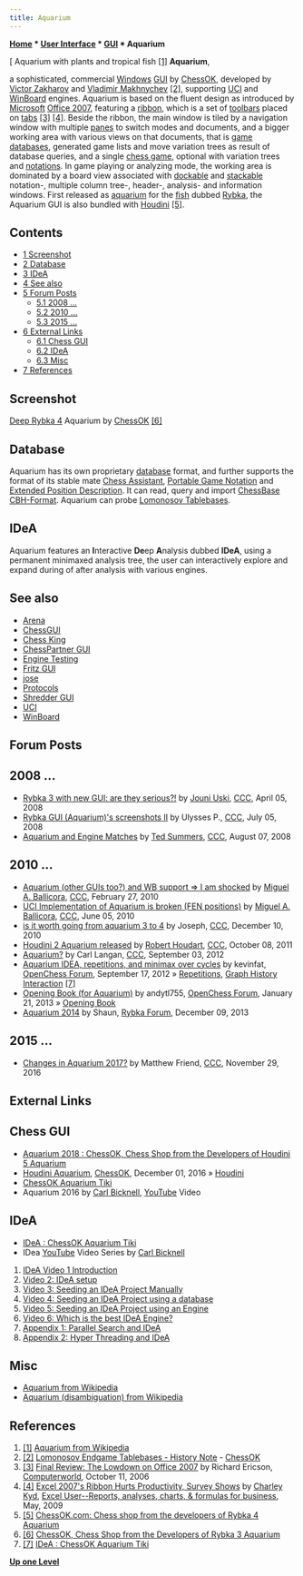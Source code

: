 ```yaml
---
title: Aquarium
---
```

**[Home](Home "Home") * [User Interface](User_Interface "User Interface") * [GUI](GUI "GUI") * Aquarium**

\[ Aquarium with plants and tropical fish <a id="cite-note-1" href="#cite-ref-1">[1]</a>
**Aquarium**,

a sophisticated, commercial [Windows](Windows "Windows") [GUI](GUI "GUI") by [ChessOK](ChessOK "ChessOK"), developed by [Victor Zakharov](Victor_Zakharov "Victor Zakharov") and [Vladimir Makhnychev](Vladimir_Makhnychev "Vladimir Makhnychev") <a id="cite-note-2" href="#cite-ref-2">[2]</a>, supporting [UCI](UCI "UCI") and [WinBoard](WinBoard "WinBoard") engines. Aquarium is based on the fluent design as introduced by [Microsoft](Microsoft "Microsoft") [Office 2007](https://en.wikipedia.org/wiki/Microsoft_Office_2007), featuring a [ribbon](https://en.wikipedia.org/wiki/Ribbon_%28computing%29), which is a set of [toolbars](https://en.wikipedia.org/wiki/Toolbar) placed on [tabs](https://en.wikipedia.org/wiki/Tab_%28GUI%29) <a id="cite-note-3" href="#cite-ref-3">[3]</a> <a id="cite-note-4" href="#cite-ref-4">[4]</a>. Beside the ribbon, the main window is tiled by a navigation window with multiple [panes](https://en.wikipedia.org/wiki/Paned_window) to switch modes and documents, and a bigger working area with various views on that documents, that is [game databases](Databases "Databases"), generated game lists and move variation trees as result of database queries, and a single [chess game](Chess_Game "Chess Game"), optional with variation trees and [notations](Game_Notation "Game Notation"). In game playing or analyzing mode, the working area is dominated by a board view associated with [dockable](https://en.wikipedia.org/wiki/Dock_%28computing%29) and [stackable](https://en.wikipedia.org/wiki/Stacking_window_manager) notation-, multiple column tree-, header-, analysis- and information windows. First released as [aquarium](https://en.wikipedia.org/wiki/Aquarium) for the [fish](Category:Fish "Category:Fish") dubbed [Rybka](Rybka "Rybka"), the Aquarium GUI is also bundled with [Houdini](Houdini "Houdini") <a id="cite-note-5" href="#cite-ref-5">[5]</a>.

## Contents

- [1 Screenshot](#screenshot)
- [2 Database](#database)
- [3 IDeA](#idea)
- [4 See also](#see-also)
- [5 Forum Posts](#forum-posts)
  - [5.1 2008 ...](#2008-...)
  - [5.2 2010 ...](#2010-...)
  - [5.3 2015 ...](#2015-...)
- [6 External Links](#external-links)
  - [6.1 Chess GUI](#chess-gui)
  - [6.2 IDeA](#idea-2)
  - [6.3 Misc](#misc)
- [7 References](#references)

## Screenshot

[](http://chessok.com/shop/index.php?Home=product_info&cPath=7_1&products_id=440)
[Deep Rybka 4](Rybka "Rybka") Aquarium by [ChessOK](ChessOK "ChessOK") <a id="cite-note-6" href="#cite-ref-6">[6]</a>

## Database

Aquarium has its own proprietary [database](Databases "Databases") format, and further supports the format of its stable mate [Chess Assistant](Chess_Assistant "Chess Assistant"), [Portable Game Notation](Portable_Game_Notation "Portable Game Notation") and [Extended Position Description](Extended_Position_Description "Extended Position Description"). It can read, query and import [ChessBase](</ChessBase_(Database)> "ChessBase (Database)") [CBH-Format](</index.php?title=ChessBase_(Database)Formats&action=edit&redlink=1> "ChessBase (Database)Formats (page does not exist)"). Aquarium can probe [Lomonosov Tablebases](Lomonosov_Tablebases "Lomonosov Tablebases").

## IDeA

Aquarium features an **I**nteractive **De**ep **A**nalysis dubbed **IDeA**, using a permanent minimaxed analysis tree, the user can interactively explore and expand during of after analysis with various engines.

## See also

- [Arena](Arena "Arena")
- [ChessGUI](ChessGUI "ChessGUI")
- [Chess King](index.php?title=Chess_King&action=edit&redlink=1 "Chess King (page does not exist)")
- [ChessPartner GUI](ChessPartner "ChessPartner")
- [Engine Testing](Engine_Testing "Engine Testing")
- [Fritz GUI](Fritz#FritzGUI "Fritz")
- [jose](index.php?title=Jose&action=edit&redlink=1 "Jose (page does not exist)")
- [Protocols](Protocols "Protocols")
- [Shredder GUI](Shredder "Shredder")
- [UCI](UCI "UCI")
- [WinBoard](WinBoard "WinBoard")

## Forum Posts

## 2008 ...

- [Rybka 3 with new GUI: are they serious?!](http://www.talkchess.com/forum/viewtopic.php?t=20531) by [Jouni Uski](Jouni_Uski "Jouni Uski"), [CCC](CCC "CCC"), April 05, 2008
- [Rybka GUI (Aquarium)'s screenshots II](http://www.talkchess.com/forum/viewtopic.php?t=22158) by Ulysses P., [CCC](CCC "CCC"), July 05, 2008
- [Aquarium and Engine Matches](http://www.talkchess.com/forum/viewtopic.php?t=22834) by [Ted Summers](Ted_Summers "Ted Summers"), [CCC](CCC "CCC"), August 07, 2008

## 2010 ...

- [Aquarium (other GUIs too?) and WB support => I am shocked](http://www.talkchess.com/forum/viewtopic.php?t=32952) by [Miguel A. Ballicora](Miguel_A._Ballicora "Miguel A. Ballicora"), [CCC](CCC "CCC"), February 27, 2010
- [UCI Implementation of Aquarium is broken (FEN positions)](http://www.talkchess.com/forum/viewtopic.php?t=34728) by [Miguel A. Ballicora](Miguel_A._Ballicora "Miguel A. Ballicora"), [CCC](CCC "CCC"), June 05, 2010
- [is it worth going from aquarium 3 to 4](http://www.talkchess.com/forum/viewtopic.php?t=37029) by Joseph, [CCC](CCC "CCC"), December 10, 2010
- [Houdini 2 Aquarium released](http://www.talkchess.com/forum/viewtopic.php?t=40673) by [Robert Houdart](Robert_Houdart "Robert Houdart"), [CCC](CCC "CCC"), October 08, 2011
- [Aquarium?](http://www.talkchess.com/forum/viewtopic.php?t=44989) by Carl Langan, [CCC](CCC "CCC"), September 03, 2012
- [Aquarium IDEA, repetitions, and minimax over cycles](http://www.open-chess.org/viewtopic.php?f=5&t=2093) by kevinfat, [OpenChess Forum](Computer_Chess_Forums "Computer Chess Forums"), September 17, 2012 » [Repetitions](Repetitions "Repetitions"), [Graph History Interaction](Graph_History_Interaction "Graph History Interaction") <a id="cite-note-7" href="#cite-ref-7">[7]</a>
- [Opening Book (for Aquarium)](http://www.open-chess.org/viewtopic.php?f=7&t=2234) by andytl755, [OpenChess Forum](Computer_Chess_Forums "Computer Chess Forums"), January 21, 2013 » [Opening Book](Opening_Book "Opening Book")
- [Aquarium 2014](http://rybkaforum.net/cgi-bin/rybkaforum/topic_show.pl?tid=28101) by Shaun, [Rybka Forum](Computer_Chess_Forums "Computer Chess Forums"), December 09, 2013

## 2015 ...

- [Changes in Aquarium 2017?](http://www.talkchess.com/forum/viewtopic.php?t=62321) by Matthew Friend, [CCC](CCC "CCC"), November 29, 2016

## External Links

## Chess GUI

- [Aquarium 2018 : ChessOK, Chess Shop from the Developers of Houdini 5 Aquarium](http://chessok.com/shop/index.php?Home=index&cPath=7_43)
- [Houdini Aquarium](http://chessok.com/shop/index.php?Home=index&cPath=7_56), [ChessOK](ChessOK "ChessOK"), December 01, 2016 » [Houdini](Houdini "Houdini")
- [ChessOK Aquarium Tiki](http://aquariumchess.com/tiki/tiki-index.php)
- Aquarium 2016 by [Carl Bicknell](index.php?title=Carl_Bicknell&action=edit&redlink=1 "Carl Bicknell (page does not exist)"), [YouTube](https://en.wikipedia.org/wiki/YouTube) Video

## IDeA

- [IDeA : ChessOK Aquarium Tiki](http://aquariumchess.com/tiki/tiki-index.php?page=IDeA)
- IDea [YouTube](https://en.wikipedia.org/wiki/YouTube) Video Series by [Carl Bicknell](index.php?title=Carl_Bicknell&action=edit&redlink=1 "Carl Bicknell (page does not exist)")

1. [IDeA Video 1 Introduction](https://youtu.be/MKzCMSlvQ-I)
1. [Video 2: IDeA setup](https://youtu.be/VkFZ1inv7Ks)
1. [Video 3: Seeding an IDeA Project Manually](https://youtu.be/jBZR1P8-c9E)
1. [Video 4: Seeding an IDeA Project using a database](https://youtu.be/7zuGSIN5A4I)
1. [Video 5: Seeding an IDeA Project using an Engine](https://youtu.be/sCihn2YmWKM)
1. [Video 6: Which is the best IDeA Engine?](https://youtu.be/JALGmMkUIXE)
1. [Appendix 1: Parallel Search and IDeA](https://youtu.be/bWZ4LwO0DkU)
1. [Appendix 2: Hyper Threading and IDeA](https://youtu.be/q5Hmt-alnRE)

## Misc

- [Aquarium from Wikipedia](https://en.wikipedia.org/wiki/Aquarium)
- [Aquarium (disambiguation) from Wikipedia](https://en.wikipedia.org/wiki/Aquarium_%28disambiguation%29)

## References

1. <a id="cite-ref-1" href="#cite-note-1">[1]</a> [Aquarium from Wikipedia](https://en.wikipedia.org/wiki/Aquarium)
1. <a id="cite-ref-2" href="#cite-note-2">[2]</a> [Lomonosov Endgame Tablebases - History Note](http://chessok.com/?page_id=27966) - [ChessOK](ChessOK "ChessOK")
1. <a id="cite-ref-3" href="#cite-note-3">[3]</a> [Final Review: The Lowdown on Office 2007](http://www.computerworld.com/s/article/9003994/Final_Review_The_Lowdown_on_Office_2007) by Richard Ericson, [Computerworld](Computerworld "Computerworld"), October 11, 2006
1. <a id="cite-ref-4" href="#cite-note-4">[4]</a> [Excel 2007's Ribbon Hurts Productivity, Survey Shows](http://www.exceluser.com/explore/surveys/ribbon/ribbon-survey-results.htm) by [Charley Kyd](http://www.exceluser.com/contact/kyd.htm), [Excel User--Reports, analyses, charts, & formulas for business](http://www.exceluser.com/index.htm), May, 2009
1. <a id="cite-ref-5" href="#cite-note-5">[5]</a> [ChessOK.com: Chess shop from the developers of Rybka 4 Aquarium](http://chessok.com/)
1. <a id="cite-ref-6" href="#cite-note-6">[6]</a> [ChessOK, Chess Shop from the Developers of Rybka 3 Aquarium](http://chessok.com/shop/index.php?Home=product_info&cPath=7_1&products_id=440)
1. <a id="cite-ref-7" href="#cite-note-7">[7]</a> [IDeA : ChessOK Aquarium Tiki](http://aquariumchess.com/tiki/tiki-index.php?page=IDeA)

**[Up one Level](GUI "GUI")**

